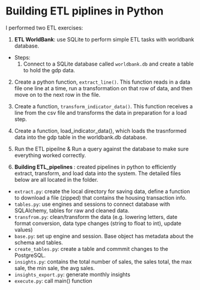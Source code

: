 # Building ETL piplines in Python

I performed two ETL exercises: <br>

1. <b>ETL WorldBank</b>: use SQLite to perform simple ETL tasks with worldbank database.
* Steps:
    1. Connect to a SQLite database called `worldbank.db` and create a table to hold the gdp data.
2. Create a python function, `extract_line()`. This function reads in a data file one line at a time, run a transformation on that row of data, and then move on to the next row in the file.
3. Create a function, `transform_indicator_data()`. This function receives a line from the csv file and transforms the data in preparation for a load step.
4. Create a function, load_indicator_data(), which loads the trasnformed data into the gdp table in the worldbank.db database.
5. Run the ETL pipeilne & Run a query against the database to make sure everything worked correctly. 


2. <b> Building ETL_pipelines </b>: created pipelines in python to efficiently extract, transform, and load data into the system. The detailed files below are all located in the folder.

* `extract.py`: create the local directory for saving data, define a function to download a file (zipped) that contains the housing transaction info.
* `tables.py`: use engines and sessions to connect database with SQLAlchemy, tables for raw and cleaned data.
* `transfrom.py`: clean/transform the data (e.g. lowering letters,  date format conversion, data type changes (string to float to int), update values)
* `base.py`: set up engine and session. Base object has metadata about the schema and tables.
* `create_tables.py`: create a table and commmit changes to the PostgreSQL.
* `insights.py`: contains the total number of sales, the sales total, the max sale, the min sale, the avg sales.
* `insights_export.py`: generate monthly insights
* `execute.py`: call main() function 


